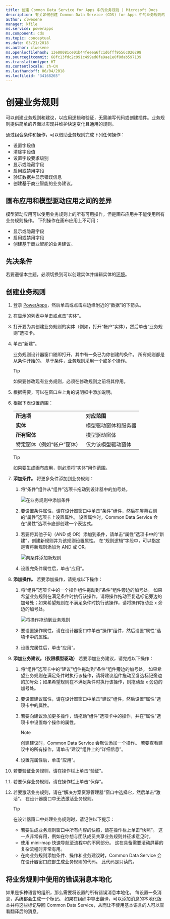 ```yaml
---
title: 创建 Common Data Service for Apps 中的业务规则 | Microsoft Docs
description: 有关如何创建 Common Data Service (CDS) for Apps 中的业务规则的分步说明。
author: clwesene
manager: kfile
ms.service: powerapps
ms.component: cds
ms.topic: conceptual
ms.date: 03/21/2018
ms.author: clwesene
ms.openlocfilehash: 13e00081ce01b44feeea6fc1d6fff9556c020298
ms.sourcegitcommit: 68fc13fdc2c991c499ad6fe9ae1e0f8dab597139
ms.translationtype: HT
ms.contentlocale: zh-CN
ms.lasthandoff: 06/04/2018
ms.locfileid: "34168265"
---
```

# <a name="create-a-business-rule"></a>创建业务规则

可以创建业务规则和建议，以应用逻辑和验证，无需编写代码或创建插件。业务规则提供简单的界面以实现并维护快速变化且通用的规则。 
  
通过组合条件和操作，可以借助业务规则完成下列任何操作：  
  
* 设置字段值  
* 清除字段值  
* 设置字段要求级别  
* 显示或隐藏字段  
* 启用或禁用字段  
* 验证数据并显示错误信息  
* 创建基于商业智能的业务建议。  
  
## <a name="differences-between-canvas-and-model-driven-apps"></a>画布应用和模型驱动应用之间的差异

模型驱动应用可以使用业务规则上的所有可用操作，但是画布应用并不能使用所有业务规则操作。 下列操作在画布应用上不可用：

* 显示或隐藏字段  
* 启用或禁用字段  
* 创建基于商业智能的业务建议。  

## <a name="prerequisites"></a>先决条件
若要遵循本主题，必须切换到可以创建实体并编辑实体的[环境](../canvas-apps/working-with-environments.md)。

## <a name="create-a-business-rule"></a>创建业务规则
  
1. 登录 [PowerApps](https://web.powerapps.com)，然后单击或点击左边缘附近的“数据”的下箭头。

2. 在显示的列表中单击或点击“实体”。
  
3. 打开要为其创建业务规则的实体（例如，打开“帐户”实体），然后单击“业务规则”选项卡。  

4. 单击“新建”。  
  
    业务规则设计器窗口随即打开，其中有一条已为你创建的条件。 所有规则都是从条件开始的。 基于条件，业务规则采用一个或多个操作。  

    > [!TIP]
    > 如果要修改现有业务规则，必须在修改规则之前将其停用。  
  
5. 根据需要，可以在窗口左上角的说明框中添加说明。
  
6. 根据下表设置范围：  
  
    |||  
    |-|-|  
    |**所选项**|**对应范围**|  
    |**实体**|模型驱动窗体和服务器|  
    |**所有窗体**|模型驱动窗体|  
    |特定窗体（例如“帐户”窗体）|仅为该模型驱动窗体|  

    > [!TIP]
    > 如果要生成画布应用，则必须将“实体”用作范围。
  
7. **添加条件。** 将更多条件添加到业务规则：  
  
    1. 将“条件”组件从“组件”选项卡拖动到设计器中的加号处。  
  
        ![在业务规则中添加条件](./media/data-platform-cds-create-business-rule/add-condition-business-rule.png "在业务规则中添加条件")  
  
    2. 要设置条件属性，请在设计器窗口中单击“条件”组件，然后在屏幕右侧的“属性”选项卡上设置属性。 设置属性时，Common Data Service 会在“属性”选项卡底部创建一个表达式。  
  
    3. 若要将其他子句（AND 或 OR）添加到条件，请单击“属性”选项卡中的“新建”，创建新规则并为该规则设置属性。 在“规则逻辑”字段中，可以指定是否将新规则添加为 AND 或 OR。  
  
        ![向条件添加新规则](./media/data-platform-cds-create-business-rule/add-new-rule-condition.png "向条件添加新规则")  
  
    4. 设置完条件属性后，单击“应用”。  
  
8. **添加操作。** 若要添加操作，请完成以下操作：  
  
    1. 将“组件”选项卡中的一个操作组件拖动到“条件”组件旁边的加号处。 如果希望业务规则在满足条件时执行该操作，请将操作拖动至复选标记旁边的加号处；如果希望规则在不满足条件时执行该操作，请将操作拖动至 x 旁边的加号处。
  
        ![将操作拖动到业务规则](./media/data-platform-cds-create-business-rule/drag-an-action-business-rule.png "")  
  
    2. 要设置操作属性，请在设计器窗口中单击“操作”组件，然后设置“属性”选项卡中的属性。  
  
    3. 设置完属性后，单击“应用”。  
  
9. **添加业务建议。（仅限模型驱动）** 若要添加业务建议，请完成以下操作：  
  
    1. 将“组件”选项卡中的“建议”组件拖动到“条件”组件旁边的加号处。 如果希望业务规则在满足条件时执行该操作，请将建议组件拖动至复选标记旁边的加号处；如果希望规则在不满足条件时执行该操作，则拖动至 x 旁边的加号处。  
  
    2. 要设置建议属性，请在设计器窗口中单击“建议”组件，然后设置“属性”选项卡中的属性。  
  
    3. 若要向建议添加更多操作，请拖动“组件”选项卡中的操作，并在“属性”选项卡中设置每个操作的属性。  
  
        > [!NOTE]
        >  创建建议时，Common Data Service 会默认添加一个操作。 若要查看建议中的所有操作，请单击“建议”组件上的“详细信息”。  
  
    4. 设置完属性后，单击“应用”。  
  
10. 若要验证业务规则，请在操作栏上单击“验证”。  
  
11. 若要保存业务规则，请在操作栏上单击“保存”。  
12. 若要激活业务规则，请在“解决方案资源管理器”窗口中选择它，然后单击“激活”。 在设计器窗口中无法激活业务规则。  
  
    > [!TIP]
    >  在设计器窗口中处理业务规则时，请记住以下提示：  
    >   
    > - 若要生成业务规则窗口中所有内容的快照，请在操作栏上单击“快照”。 这一点非常有用，例如在你想与团队成员共享业务规则并征求意见时。  
    > - 使用 mini-map 快速导航至流程中的不同部分。 这在具备需要滚动屏幕的复杂流程时非常有用。  
    > - 在向业务规则添加条件、操作和业务建议时，Common Data Service 会在设计器窗口底部生成业务规则的代码。 此代码是只读的。  
  
## <a name="localize-error-messages-used-in-business-rules"></a>将业务规则中使用的错误消息本地化  
 如果是多种语言的组织，那么需要将设置的所有错误消息本地化。 每设置一条消息，系统都会生成一个标记。 如果在组织中导出翻译，可以添加消息的本地化版本并将这些标记导回 Common Data Service，从而让不使用基本语言的人可以查看翻译后的消息。  
  